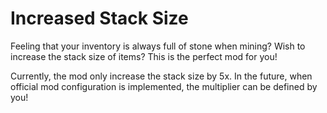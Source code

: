 # Increased Stack Size

Feeling that your inventory is always full of stone when mining?
Wish to increase the stack size of items?
This is the perfect mod for you!

Currently, the mod only increase the stack size by 5x.
In the future, when official mod configuration is implemented, the multiplier can be defined by you!